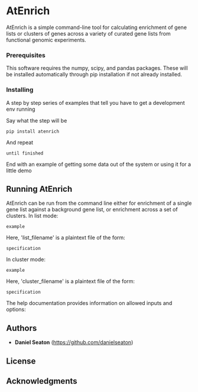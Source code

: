 # AtEnrich

AtEnrich is a simple command-line tool for calculating enrichment of gene lists or clusters of genes across a variety of curated gene lists from functional genomic experiments.

### Prerequisites

This software requires the numpy, scipy, and pandas packages. These will be installed automatically through pip installation if not already installed.

### Installing

A step by step series of examples that tell you have to get a development env running

Say what the step will be

```
pip install atenrich
```

And repeat

```
until finished
```

End with an example of getting some data out of the system or using it for a little demo

## Running AtEnrich

AtEnrich can be run from the command line either for enrichment of a single gene list against a background gene list, or enrichment across a set of clusters. In list mode:

```
example
```

Here, 'list_filename' is a plaintext file of the form:

```
specification
```

In cluster mode:

```
example
```

Here, 'cluster_filename' is a plaintext file of the form:

```
specification
```

The help documentation provides information on allowed inputs and options:


## Authors

* **Daniel Seaton** (https://github.com/danielseaton)

## License



## Acknowledgments

